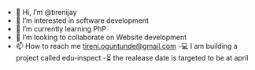 - 👋 Hi, I’m @tirenijay
- 👀 I’m interested in software development
- 🌱 I’m currently learning PhP
- 💞️ I’m looking to collaborate on Website development
- 📫 How to reach me tireni.oguntunde@gmail.com
-💻 I am building a project called edu-inspect
-⏳ the realease date is targeted to be at april
<!---
tirenijay/tirenijay is a ✨ special ✨ repository because its `README.md` (this file) appears on your GitHub profile.
You can click the Preview link to take a look at your changes.
--->
